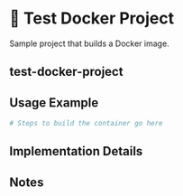 <!--
SPDX-License-Identifier: Apache-2.0
SPDX-FileCopyrightText: 2025 The Linux Foundation
-->

# 🐳 Test Docker Project

Sample project that builds a Docker image.

## test-docker-project

## Usage Example

<!-- markdownlint-disable MD046 -->

```yaml
# Steps to build the container go here
```

<!-- markdownlint-enable MD046 -->

## Implementation Details

## Notes
